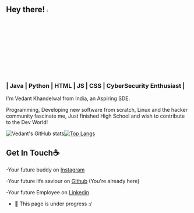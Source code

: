 ## Hey there! <img src="https://media.giphy.com/media/hvRJCLFzcasrR4ia7z/giphy.gif" width="4.5%">
### | Java | Python | HTML | JS | CSS | CyberSecurity Enthusiast |
I'm Vedant Khandelwal from India, an Aspiring SDE. 

Programming, Developing new software from scratch, Linux and the hacker community fascinate me, Just finished High School and wish to contribute to the Dev World!

![Vedant's GitHub stats](https://github-readme-stats.vercel.app/api?username=TheVedantKhandelwal&include_all_commits=true&count_private=true&show_icons=true)[![Top Langs](https://github-readme-stats.vercel.app/api/top-langs/?username=TheVedantKhandelwal&count_private=true&include_all_commits=true)](https://github.com/TheVedantKhandelwal/github-readme-stats)

## Get In Touch☕
-Your future buddy on [Instagram](https://instagram.com/TheVedantKhandelwal)

-Your future life saviour on [Github](https://Github.com/TheVedantKhandelwal) (You're already here)

-Your future Employee on [Linkedin](https://in.linkedin.com/in/vedant-khandelwal-067aa9b5?trk=people-guest_people_search-card)

- 🔭 This page is under progress :/
 




